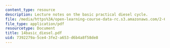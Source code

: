 ```yaml
---
content_type: resource
description: Lecture notes on the basic practical diesel cycle.
file: /media/https%3A/open-learning-course-data-rc.s3.amazonaws.com/2-611-marine-power-and-propulsion-fall-2006/7392279a5ce43fe2a653d6b4a8f58de8_14basic_diesel.pdf
file_type: application/pdf
resourcetype: Document
title: 14basic_diesel.pdf
uid: 7392279a-5ce4-3fe2-a653-d6b4a8f58de8
---
```

